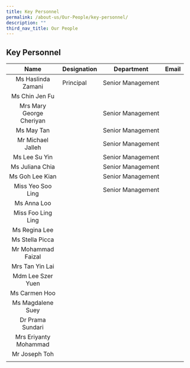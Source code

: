 ```yaml
---
title: Key Personnel
permalink: /about-us/Our-People/key-personnel/
description: ""
third_nav_title: Our People
---
```

## Key Personnel

| Name  | Designation  | Department  | Email  |
|:-:|---|---|---|
| Ms Haslinda<br> Zamani  | Principal  | Senior Management  |   |
| Ms Chin Jen Fu  |   |   |   |
| Mrs Mary<br> George <br>Cheriyan  |   | Senior Management  |   |
| Ms May Tan  |   | Senior Management  |   |
| Mr Michael <br>Jalleh  |   | Senior Management  |   |
| Ms Lee Su Yin  |   | Senior Management  |   |
| Ms Juliana Chia  |   | Senior Management  |   |
| Ms Goh Lee Kian  |   | Senior Management  |   |
| Miss Yeo Soo<br> Ling  |   | Senior Management  |   |
| Ms Anna Loo  |   |   |   |
| Miss Foo Ling <br>Ling  |   |   |   |
| Ms Regina Lee  |   |   |   |
| Ms Stella Picca  |   |   |   |
| Mr Mohammad<br> Faizal  |   |   |   |
| Mrs Tan Yin Lai  |   |   |   |
| Mdm Lee Szer<br> Yuen  |   |   |   |
| Ms Carmen Hoo  |   |   |   |
| Ms Magdalene<br> Suey  |   |   |   |
| Dr Prama <br>Sundari  |   |   |   |
| Mrs Eriyanty <br>Mohammad  |   |   |   |
| Mr Joseph Toh  |   |   |   |
|   |   |   |   |